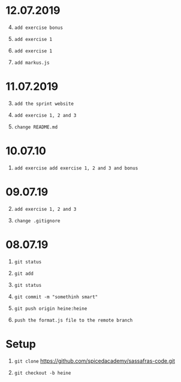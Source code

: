 # 12.07.2019

4. `add exercise bonus`

5. `add exercise 1`

6. `add exercise 1`

7. `add markus.js`

# 11.07.2019

3. `add the sprint website`

4. `add exercise 1, 2 and 3`

5. `change README.md`

# 10.07.10

1. `add exercise add exercise 1, 2 and 3 and bonus`

# 09.07.19

2. `add exercise 1, 2 and 3`

1. `change .gitignore`

# 08.07.19

1. `git status`

2. `git add`

3. `git status`

4. `git commit -m "somethinh smart"`

5. `git push origin heine:heine`

6. `push the format.js file to the remote branch`

# Setup

1. `git clone` https://github.com/spicedacademy/sassafras-code.git

2. `git checkout -b heine`
